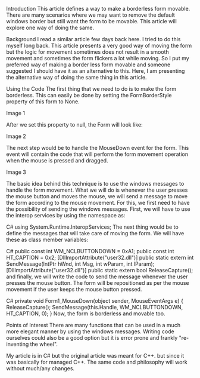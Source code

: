 Introduction
This article defines a way to make a borderless form movable. There are many scenarios where we may want to remove the default windows border but still want the form to be movable. This article will explore one way of doing the same.

Background
I read a similar article few days back here. I tried to do this myself long back. This article presents a very good way of moving the form but the logic for movement sometimes does not result in a smooth movement and sometimes the form flickers a lot while moving. So I put my preferred way of making a border less form movable and someone suggested I should have it as an alternative to this. Here, I am presenting the alternative way of doing the same thing in this article.

Using the Code
The first thing that we need to do is to make the form borderless. This can easily be done by setting the FormBorderStyle property of this form to None.

Image 1

After we set this property to null, the Form will look like:

Image 2

The next step would be to handle the MouseDown event for the form. This event will contain the code that will perform the form movement operation when the mouse is pressed and dragged.

Image 3

The basic idea behind this technique is to use the windows messages to handle the form movement. What we will do is whenever the user presses the mouse button and moves the mouse, we will send a message to move the form according to the mouse movement. For this, we first need to have the possibility of sending the windows messages. First, we will have to use the interop services by using the namespace as:

C#
using System.Runtime.InteropServices;
The next thing would be to define the messages that will take care of moving the form. We will have these as class member variables:

C#
public const int WM_NCLBUTTONDOWN = 0xA1;
public const int HT_CAPTION = 0x2;
[DllImportAttribute("user32.dll")]
public static extern int SendMessage(IntPtr hWnd, int Msg, int wParam, int lParam);
[DllImportAttribute("user32.dll")]
public static extern bool ReleaseCapture();
and finally, we will write the code to send the message whenever the user presses the mouse button. The form will be repositioned as per the mouse movement if the user keeps the mouse button pressed.

C#
private void Form1_MouseDown(object sender, MouseEventArgs e)
{
    ReleaseCapture();
    SendMessage(this.Handle, WM_NCLBUTTONDOWN, HT_CAPTION, 0); 
}
Now, the form is borderless and movable too.

Points of Interest
There are many functions that can be used in a much more elegant manner by using the windows messages. Writing code ourselves could also be a good option but it is error prone and frankly "re-inventing the wheel". 

My article is in C# but the original article was meant for C++. but since it was basically for managed C++. The same code and philosophy will work without much/any changes.
